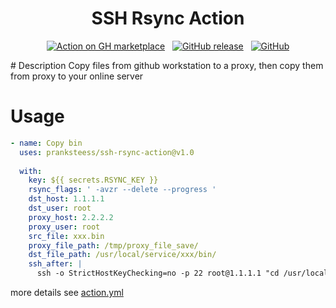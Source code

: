 <div align="center">

# SSH Rsync Action

[![Action on GH marketplace][marketplace badge]][marketplace] &nbsp;
[![GitHub release][release badge]][latest release] &nbsp;
[![GitHub][LICENSE badge]][LICENSE]

</div>
# Description
Copy files from github workstation to a proxy, then copy them from proxy to your online server


# Usage

```yml
- name: Copy bin
  uses: pranksteess/ssh-rsync-action@v1.0
          
  with:
    key: ${{ secrets.RSYNC_KEY }}
    rsync_flags: ' -avzr --delete --progress '
    dst_host: 1.1.1.1
    dst_user: root
    proxy_host: 2.2.2.2
    proxy_user: root
    src_file: xxx.bin
    proxy_file_path: /tmp/proxy_file_save/
    dst_file_path: /usr/local/service/xxx/bin/
    ssh_after: |
      ssh -o StrictHostKeyChecking=no -p 22 root@1.1.1.1 "cd /usr/local/service/xxx/bin/ && md5sum xxx.bin && mv xxx xxx.old && mv xxx.new xxx && supervisorctl restart xxx"
```

more details see [action.yml](https://github.com/pranksteess/ssh-rsync-action/blob/main/action.yml)

















[marketplace badge]: https://img.shields.io/badge/GitHub-Marketplace-lightblue.svg
[marketplace]: https://github.com/marketplace/actions/ssh-and-rsync-setup
[LICENSE badge]: https://img.shields.io/github/license/Pendect/action-rsyncer.svg
[LICENSE]: https://github.com/pranksteess/ssh-rsync-action/blob/main/LICENSE
[release badge]: https://img.shields.io/badge/release-v1.0-blue
[latest release]: https://github.com/pranksteess/ssh-rsync-action/releases/latest
